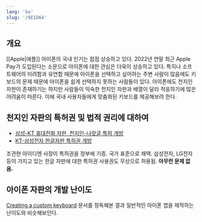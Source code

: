 ```yaml
---
lang: 'ko'
slug: '/9E1D64'
---
```


## 개요

[[Apple|애플]] 아이폰의 국내 인기는 점점 상승하고 있다.
2022년 연말 최근 Apple Pay가 도입된다는 소문으로 아이폰에 대한 관심은 더욱이 상승하고 있다.
특히나 소프트웨어의 미려함과 유연함 때문에 아이폰을 선택하고 싶어하는 주변 사람이 많음에도
키보드의 문제 때문에 아이폰을 쉽게 선택하지 못하는 사람들이 있다.
아이폰에도 천지인 자판이 존재하기는 하지만 사람들이 익숙한 천지인 자판과 배열이 달라
적응하기에 많은 어려움이 따른다.
이에 국내 사용자들에게 맞춤화된 키보드를 제공해보려 한다.

## 천지인 자판의 특허권 및 법적 권리에 대하여

- [삼성-KT 휴대전화 자판, 천지인-나랏글 특허 개방](https://www.dongascience.com/news.php?idx=-5227869)
- [KT-삼성전자 한글자판 특허권 개방](https://www.korea.kr/news/policyBriefingView.do?newsId=148700827)

조관현 아이디엔 사장이 특허권을 정부에 기증.
국가 표준으로 채택.
삼성전자, LG전자 등이 가지고 있는 한글 자판에 대한 특허권 사용권도 무상으로 허용됨.
**아무런 문제 없음.**

## 아이폰 자판의 개발 난이도

[Creating a custom keyboard](https://developer.apple.com/documentation/uikit/keyboards_and_input/creating_a_custom_keyboard)
문서를 정독해본 결과 일반적인 아이폰 앱을 제작하는 난이도와 비슷해보인다.
